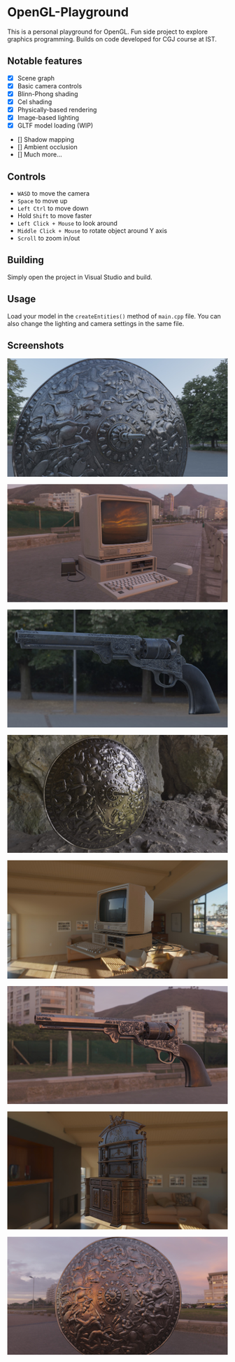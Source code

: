 # OpenGL-Playground

This is a personal playground for OpenGL. Fun side project to explore graphics programming. Builds on code developed for CGJ course at IST.

## Notable features

- [x] Scene graph
- [x] Basic camera controls
- [x] Blinn-Phong shading
- [x] Cel shading
- [x] Physically-based rendering
- [x] Image-based lighting
- [x] GLTF model loading (WIP)
- [] Shadow mapping
- [] Ambient occlusion
- [] Much more...

## Controls

- `WASD` to move the camera
- `Space` to move up
- `Left Ctrl` to move down
- Hold `Shift` to move faster
- `Left Click + Mouse` to look around
- `Middle Click + Mouse` to rotate object around Y axis
- `Scroll` to zoom in/out

## Building

Simply open the project in Visual Studio and build.

## Usage

Load your model in the `createEntities()` method of `main.cpp` file. You can also change the lighting and camera settings in the same file.

## Screenshots

![Screenshot](assets/screenshots/shield_1.jpg)

![Screenshot](assets/screenshots/pc_1.jpg)

![Screenshot](assets/screenshots/revolver_1.jpg)

![Screenshot](assets/screenshots/shield_3.jpg)

![Screenshot](assets/screenshots/pc_2.jpg)

![Screenshot](assets/screenshots/revolver_2.jpg)

![Screenshot](assets/screenshots/wardrobe_1.jpg)

![Screenshot](assets/screenshots/shield_2.jpg)
